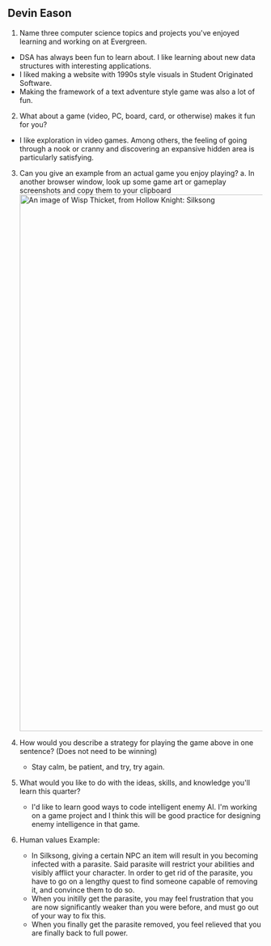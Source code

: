 ## Devin Eason

1. Name three computer science topics and projects you've enjoyed learning and working on at Evergreen.
  - DSA has always been fun to learn about. I like learning about new data structures with interesting applications.
  - I liked making a website with 1990s style visuals in Student Originated Software.
  - Making the framework of a text adventure style game was also a lot of fun.

2. What about a game (video, PC, board, card, or otherwise) makes it fun for you?
  - I like exploration in video games. Among others, the feeling of going through a nook or cranny and discovering an expansive hidden area is particularly satisfying.
3. Can you give an example from an actual game you enjoy playing?
   a. In another browser window, look up some game art or gameplay screenshots and copy them to your clipboard
   <img width="1920" height="1060" alt="An image of Wisp Thicket, from Hollow Knight: Silksong" src="https://hollowknightsilksong.wiki.fextralife.com/file/Hollow-Knight-Silksong/wisp-thicket-location-hollow-knight-silksong-wiki-guide.jpg" />

3. How would you describe a strategy for playing the game above in one sentence? (Does not need to be winning)
   - Stay calm, be patient, and try, try again.
4. What would you like to do with the ideas, skills, and knowledge you'll learn this quarter?
   - I'd like to learn good ways to code intelligent enemy AI. I'm working on a game project and I think this will be good practice for designing enemy intelligence in that game.
5. Human values Example:
   - In Silksong, giving a certain NPC an item will result in you becoming infected with a parasite. Said parasite will restrict your abilities and visibly afflict your character. In order to get rid of the parasite, you have to go on a lengthy quest to find someone capable of removing it, and convince them to do so.
   - When you initilly get the parasite, you may feel frustration that you are now significantly weaker than you were before, and must go out of your way to fix this.
   - When you finally get the parasite removed, you feel relieved that you are finally back to full power.
